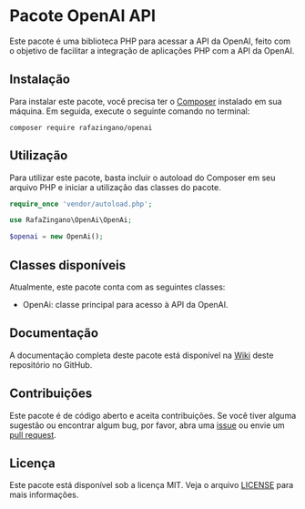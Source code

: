  # Pacote OpenAI API
 
 Este pacote é uma biblioteca PHP para acessar a API da OpenAI, feito com o objetivo de facilitar a integração de aplicações PHP com a API da OpenAI.
 
 ## Instalação
 
 Para instalar este pacote, você precisa ter o [Composer](https://getcomposer.org/) instalado em sua máquina. Em seguida, execute o seguinte comando no terminal:
 
 ```
 composer require rafazingano/openai
 ```
 
 ## Utilização
 
 Para utilizar este pacote, basta incluir o autoload do Composer em seu arquivo PHP e iniciar a utilização das classes do pacote.
 
 ```php
 require_once 'vendor/autoload.php';
 
 use RafaZingano\OpenAi\OpenAi;
 
 $openai = new OpenAi();
 ```
 
 ## Classes disponíveis
 
 Atualmente, este pacote conta com as seguintes classes:
 
 - OpenAi: classe principal para acesso à API da OpenAI.
 
 ## Documentação
 
 A documentação completa deste pacote está disponível na [Wiki](https://github.com/rafazingano/openai/wiki) deste repositório no GitHub.
 
 ## Contribuições
 
 Este pacote é de código aberto e aceita contribuições. Se você tiver alguma sugestão ou encontrar algum bug, por favor, abra uma [issue](https://github.com/rafazingano/openai/issues) ou envie um [pull request](https://github.com/rafazingano/openai/pulls).
 
 ## Licença
 
 Este pacote está disponível sob a licença MIT. Veja o arquivo [LICENSE](https://github.com/rafazingano/openai/blob/master/LICENSE) para mais informações.
